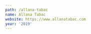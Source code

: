 ```yaml
---
path: /allana-tabac
name: Allana Tabac
website: https://www.allanatabac.com
year: '2019'
---
```

